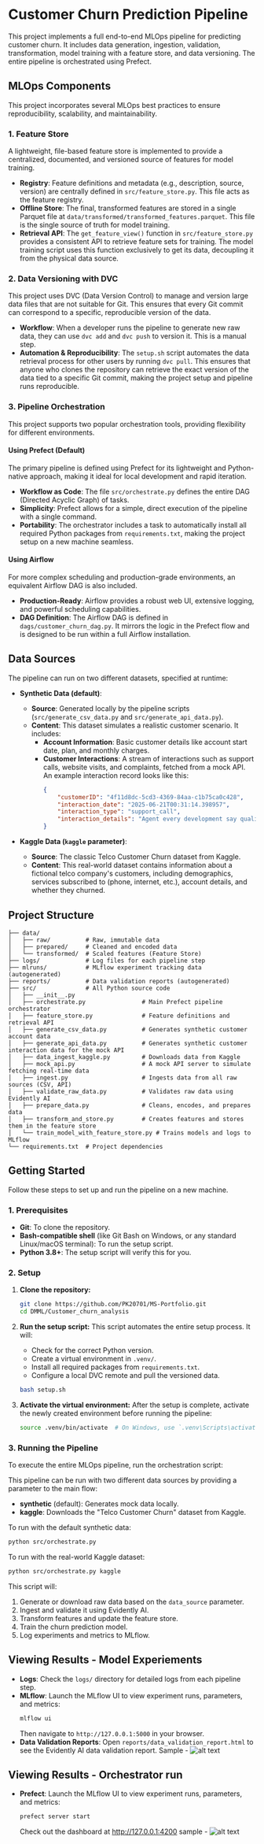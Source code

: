 # Customer Churn Prediction Pipeline

This project implements a full end-to-end MLOps pipeline for predicting customer churn. It includes data generation, ingestion, validation, transformation, model training with a feature store, and data versioning. The entire pipeline is orchestrated using Prefect.

## MLOps Components

This project incorporates several MLOps best practices to ensure reproducibility, scalability, and maintainability.

### 1. Feature Store

A lightweight, file-based feature store is implemented to provide a centralized, documented, and versioned source of features for model training.

*   **Registry**: Feature definitions and metadata (e.g., description, source, version) are centrally defined in `src/feature_store.py`. This file acts as the feature registry.
*   **Offline Store**: The final, transformed features are stored in a single Parquet file at `data/transformed/transformed_features.parquet`. This file is the single source of truth for model training.
*   **Retrieval API**: The `get_feature_view()` function in `src/feature_store.py` provides a consistent API to retrieve feature sets for training. The model training script uses this function exclusively to get its data, decoupling it from the physical data source.

### 2. Data Versioning with DVC

This project uses DVC (Data Version Control) to manage and version large data files that are not suitable for Git. This ensures that every Git commit can correspond to a specific, reproducible version of the data.

*   **Workflow**: When a developer runs the pipeline to generate new raw data, they can use `dvc add` and `dvc push` to version it. This is a manual step.
*   **Automation & Reproducibility**: The `setup.sh` script automates the data retrieval process for other users by running `dvc pull`. This ensures that anyone who clones the repository can retrieve the exact version of the data tied to a specific Git commit, making the project setup and pipeline runs reproducible.

### 3. Pipeline Orchestration


This project supports two popular orchestration tools, providing flexibility for different environments.

#### Using Prefect (Default)

The primary pipeline is defined using Prefect for its lightweight and Python-native approach, making it ideal for local development and rapid iteration.

*   **Workflow as Code**: The file `src/orchestrate.py` defines the entire DAG (Directed Acyclic Graph) of tasks.
*   **Simplicity**: Prefect allows for a simple, direct execution of the pipeline with a single command.
*   **Portability**: The orchestrator includes a task to automatically install all required Python packages from `requirements.txt`, making the project setup on a new machine seamless.

#### Using Airflow

For more complex scheduling and production-grade environments, an equivalent Airflow DAG is also included.
*   **Production-Ready**: Airflow provides a robust web UI, extensive logging, and powerful scheduling capabilities.
*   **DAG Definition**: The Airflow DAG is defined in `dags/customer_churn_dag.py`. It mirrors the logic in the Prefect flow and is designed to be run within a full Airflow installation.


## Data Sources

The pipeline can run on two different datasets, specified at runtime:

*   **Synthetic Data (default)**:
    *   **Source**: Generated locally by the pipeline scripts (`src/generate_csv_data.py` and `src/generate_api_data.py`).
    *   **Content**: This dataset simulates a realistic customer scenario. It includes:
        *   **Account Information**: Basic customer details like account start date, plan, and monthly charges.
        *   **Customer Interactions**: A stream of interactions such as support calls, website visits, and complaints, fetched from a mock API. An example interaction record looks like this:
            ```json
            {
                "customerID": "4f11d8dc-5cd3-4369-84aa-c1b75ca0c428",
                "interaction_date": "2025-06-21T00:31:14.398957",
                "interaction_type": "support_call",
                "interaction_details": "Agent every development say quality throughout."
            }
            ```

*   **Kaggle Data (`kaggle` parameter)**:
    *   **Source**: The classic Telco Customer Churn dataset from Kaggle.
    *   **Content**: This real-world dataset contains information about a fictional telco company's customers, including demographics, services subscribed to (phone, internet, etc.), account details, and whether they churned.

## Project Structure

```
├── data/
│   ├── raw/          # Raw, immutable data
│   ├── prepared/     # Cleaned and encoded data
│   └── transformed/  # Scaled features (Feature Store)
├── logs/             # Log files for each pipeline step
├── mlruns/           # MLflow experiment tracking data (autogenerated)
├── reports/          # Data validation reports (autogenerated)
├── src/              # All Python source code
│   ├── __init__.py
│   ├── orchestrate.py                # Main Prefect pipeline orchestrator
│   ├── feature_store.py              # Feature definitions and retrieval API
│   ├── generate_csv_data.py          # Generates synthetic customer account data
│   ├── generate_api_data.py          # Generates synthetic customer interaction data for the mock API
│   ├── data_ingest_kaggle.py         # Downloads data from Kaggle
│   ├── mock_api.py                   # A mock API server to simulate fetching real-time data
│   ├── ingest.py                     # Ingests data from all raw sources (CSV, API)
│   ├── validate_raw_data.py          # Validates raw data using Evidently AI
│   ├── prepare_data.py               # Cleans, encodes, and prepares data
│   ├── transform_and_store.py        # Creates features and stores them in the feature store
│   └── train_model_with_feature_store.py # Trains models and logs to MLflow
└── requirements.txt  # Project dependencies
```


## Getting Started

Follow these steps to set up and run the pipeline on a new machine.

### 1. Prerequisites

*   **Git**: To clone the repository.
*   **Bash-compatible shell** (like Git Bash on Windows, or any standard Linux/macOS terminal): To run the setup script.
*   **Python 3.8+**: The setup script will verify this for you.

### 2. Setup

1.  **Clone the repository:**
    ```bash
    git clone https://github.com/PK20701/MS-Portfolio.git
    cd DMML/Customer_churn_analysis
    ```

2.  **Run the setup script:**
    This script automates the entire setup process. It will:
    *   Check for the correct Python version.
    *   Create a virtual environment in `.venv/`.
    *   Install all required packages from `requirements.txt`.
    *   Configure a local DVC remote and pull the versioned data.

    ```bash
    bash setup.sh
    ```

3.  **Activate the virtual environment:**
    After the setup is complete, activate the newly created environment before running the pipeline:
    ```bash
    source .venv/bin/activate  # On Windows, use `.venv\Scripts\activate`
    ```

### 3. Running the Pipeline

To execute the entire MLOps pipeline, run the orchestration script:

This pipeline can be run with two different data sources by providing a parameter to the main flow:
*   **synthetic** (default): Generates mock data locally.
*   **kaggle**: Downloads the "Telco Customer Churn" dataset from Kaggle.

To run with the default synthetic data:
```bash
python src/orchestrate.py
```

To run with the real-world Kaggle dataset:
```bash
python src/orchestrate.py kaggle
```

This script will:
1.  Generate or download raw data based on the `data_source` parameter.
2.  Ingest and validate it using Evidently AI.
3.  Transform features and update the feature store.
4.  Train the churn prediction model.
5.  Log experiments and metrics to MLflow.

## Viewing Results - Model Experiements

*   **Logs**: Check the `logs/` directory for detailed logs from each pipeline step.
*   **MLflow**: Launch the MLflow UI to view experiment runs, parameters, and metrics:
    ```bash
    mlflow ui
    ```
    Then navigate to `http://127.0.0.1:5000` in your browser.
*   **Data Validation Reports**: Open `reports/data_validation_report.html` to see the Evidently AI data validation report.
Sample - 
![alt text](image-1.png)
## Viewing Results - Orchestrator run

*   **Prefect**: Launch the MLflow UI to view experiment runs, parameters, and metrics:
    ```bash
    prefect server start
    ```
    Check out the dashboard at http://127.0.0.1:4200
    sample - 
    ![alt text](image.png)